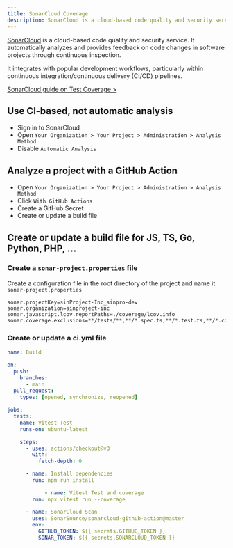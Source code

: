 ```yaml
---
title: SonarCloud Coverage
description: SonarCloud is a cloud-based code quality and security service. It automatically analyzes and provides feedback on code changes in software projects through continuous inspection.
---
```


[SonarCloud](https://www.sonarsource.com/products/sonarcloud/) is a cloud-based code quality and security service. It automatically analyzes and provides feedback on code changes in software projects through continuous inspection.

It integrates with popular development workflows, particularly within continuous integration/continuous delivery (CI/CD) pipelines.

[SonarCloud guide on Test Coverage &gt;](https://docs.sonarcloud.io/enriching/test-coverage/overview/)

## Use CI-based, not automatic analysis

- Sign in to SonarCloud
- Open `Your Organization > Your Project > Administration > Analysis Method`
- Disable `Automatic Analysis`

## Analyze a project with a GitHub Action

- Open `Your Organization > Your Project > Administration > Analysis Method`
- Click `With GitHub Actions`
- Create a GitHub Secret
- Create or update a build file

## Create or update a build file for JS, TS, Go, Python, PHP, ...

### Create a `sonar-project.properties` file

Create a configuration file in the root directory of the project and name it `sonar-project.properties`

```properties:sonar-project.properties
sonar.projectKey=sinProject-Inc_sinpro-dev
sonar.organization=sinproject-inc
sonar.javascript.lcov.reportPaths=./coverage/lcov.info
sonar.coverage.exclusions=**/tests/**,**/*.spec.ts,**/*.test.ts,**/*.config.js,**/*.config.ts
```

### Create or update a ci.yml file

```yml:.github/workflows/ci.yml
name: Build

on:
  push:
    branches:
      - main
  pull_request:
    types: [opened, synchronize, reopened]

jobs:
  tests:
    name: Vitest Test
    runs-on: ubuntu-latest

    steps:
      - uses: actions/checkout@v3
        with:
          fetch-depth: 0

      - name: Install dependencies
        run: npm run install

			- name: Vitest Test and coverage
        run: npx vitest run --coverage

      - name: SonarCloud Scan
        uses: SonarSource/sonarcloud-github-action@master
        env:
          GITHUB_TOKEN: ${{ secrets.GITHUB_TOKEN }}
          SONAR_TOKEN: ${{ secrets.SONARCLOUD_TOKEN }}
```
